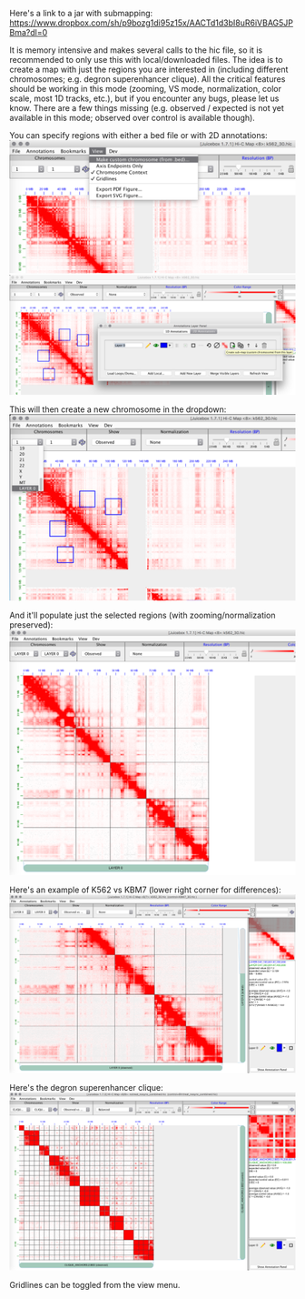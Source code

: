Here's a link to a jar with submapping:
https://www.dropbox.com/sh/p9bozg1di95z15x/AACTd1d3bI8uR6iVBAG5JPBma?dl=0

It is memory intensive and makes several calls to the hic file, so it is recommended to only use this with local/downloaded files. The idea is to create a map with just the regions you are interested in (including different chromosomes; e.g. degron superenhancer clique). All the critical features should be working in this mode (zooming, VS mode, normalization, color scale, most 1D tracks, etc.), but if you encounter any bugs, please let us know. There are a few things missing (e.g. observed / expected is not yet available in this mode; observed over control is available though).

You can specify regions with either a bed file or with 2D annotations:
<img src="images/submapping_screenshot1.png">
<img src="images/submapping_screenshot2.png">

This will then create a new chromosome in the dropdown:
<img src="images/submapping_screenshot3.png">

And it'll populate just the selected regions (with zooming/normalization preserved):
<img src="images/submapping_screenshot4.png">

Here's an example of K562 vs KBM7 (lower right corner for differences):
<img src="images/submapping_screenshot5.png">

Here's the degron superenhancer clique:
<img src="images/superenhancer_clique.png">

Gridlines can be toggled from the view menu.
